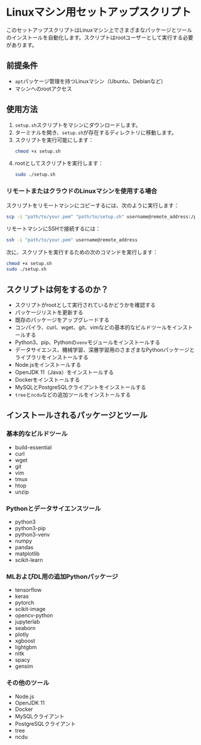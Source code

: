 # Linuxマシン用セットアップスクリプト

このセットアップスクリプトはLinuxマシン上でさまざまなパッケージとツールのインストールを自動化します。スクリプトはrootユーザーとして実行する必要があります。

## 前提条件

- `apt`パッケージ管理を持つLinuxマシン（Ubuntu、Debianなど）
- マシンへのrootアクセス

## 使用方法

1. `setup.sh`スクリプトをマシンにダウンロードします。
2. ターミナルを開き、`setup.sh`が存在するディレクトリに移動します。
3. スクリプトを実行可能にします：
   ```bash
   chmod +x setup.sh
   ```
4. rootとしてスクリプトを実行します：
   ```bash
   sudo ./setup.sh
   ```

### リモートまたはクラウドのLinuxマシンを使用する場合

スクリプトをリモートマシンにコピーするには、次のように実行します：

```bash
scp -i "path/to/your.pem" "path/to/setup.sh" username@remote_address:/path/to/remote/directory
```

リモートマシンにSSHで接続するには：

```bash
ssh -i "path/to/your.pem" username@remote_address
```

次に、スクリプトを実行するための次のコマンドを実行します：

```bash
chmod +x setup.sh
sudo ./setup.sh
```

## スクリプトは何をするのか？

- スクリプトがrootとして実行されているかどうかを確認する
- パッケージリストを更新する
- 既存のパッケージをアップグレードする
- コンパイラ、curl、wget、git、vimなどの基本的なビルドツールをインストールする
- Python3、pip、Pythonの`venv`モジュールをインストールする
- データサイエンス、機械学習、深層学習用のさまざまなPythonパッケージとライブラリをインストールする
- Node.jsをインストールする
- OpenJDK 11（Java）をインストールする
- Dockerをインストールする
- MySQLとPostgreSQLクライアントをインストールする
- `tree`と`ncdu`などの追加ツールをインストールする

## インストールされるパッケージとツール

### 基本的なビルドツール

- build-essential
- curl
- wget
- git
- vim
- tmux
- htop
- unzip

### Pythonとデータサイエンスツール

- python3
- python3-pip
- python3-venv
- numpy
- pandas
- matplotlib
- scikit-learn

### MLおよびDL用の追加Pythonパッケージ

- tensorflow
- keras
- pytorch
- scikit-image
- opencv-python
- jupyterlab
- seaborn
- plotly
- xgboost
- lightgbm
- nltk
- spacy
- gensim

### その他のツール

- Node.js
- OpenJDK 11
- Docker
- MySQLクライアント
- PostgreSQLクライアント
- tree
- ncdu
